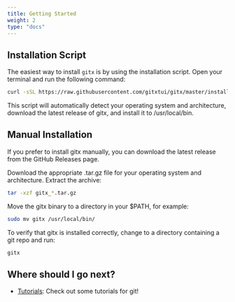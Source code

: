 ```yaml
---
title: Getting Started
weight: 2
type: "docs"
---
```


## Installation Script

The easiest way to install `gitx` is by using the installation script. Open your terminal and run the following command:

```bash
curl -sSL https://raw.githubusercontent.com/gitxtui/gitx/master/install.sh | bash
```

This script will automatically detect your operating system and architecture, download the latest release of gitx, and install it to /usr/local/bin.

## Manual Installation

If you prefer to install gitx manually, you can download the latest release from the GitHub Releases page.

Download the appropriate .tar.gz file for your operating system and architecture.
Extract the archive:

```Bash
tar -xzf gitx_*.tar.gz
```

Move the gitx binary to a directory in your $PATH, for example:

```Bash
sudo mv gitx /usr/local/bin/
```

To verify that gitx is installed correctly, change to a directory containing a git repo and run:

```Bash
gitx
```



## Where should I go next?

- [Tutorials](/docs/learn/tutorials/): Check out some tutorials for git!